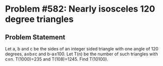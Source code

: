 # Problem #582: Nearly isosceles 120 degree triangles 

## Problem Statement 


Let a, b and c be the sides of an integer sided triangle with one angle of 120 degrees, a≤b≤c and b-a≤100.
Let T(n) be the number of such triangles with c≤n.
T(1000)=235 and T(108)=1245.
Find T(10100).

